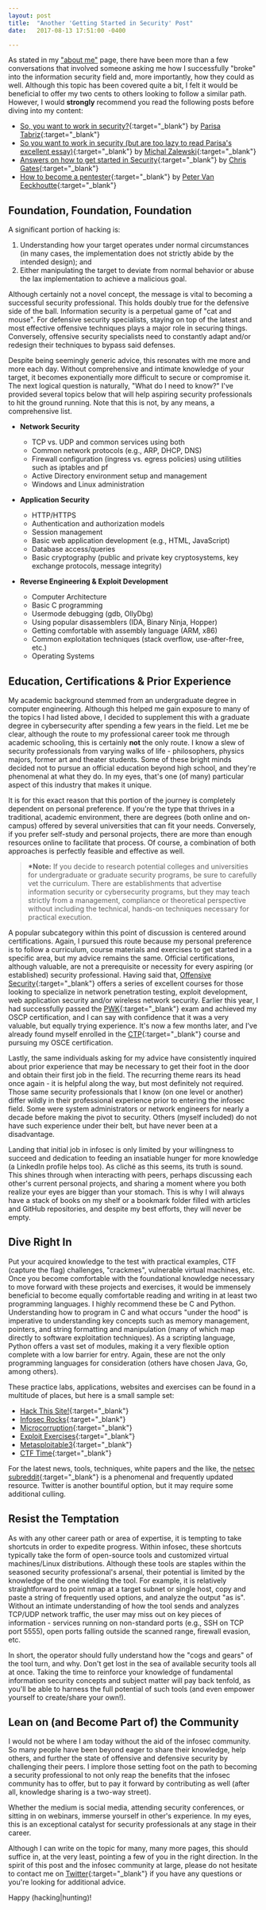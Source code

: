 ```yaml
---
layout: post
title:  "Another 'Getting Started in Security' Post"
date:   2017-08-13 17:51:00 -0400

---
```


As stated in my ["about me"](/about) page, there have been more than a few conversations that involved someone asking me how I successfully "broke" into the information security field and, more importantly, how they could as well. Although this topic has been covered quite a bit, I felt it would be beneficial to offer my two cents to others looking to follow a similar path. However, I would **strongly** recommend you read the following posts before diving into my content:

* [So, you want to work in security?](https://medium.freecodecamp.org/so-you-want-to-work-in-security-bc6c10157d23){:target="_blank"} by [Parisa Tabriz](https://twitter.com/laparisa?ref_src=twsrc%5Egoogle%7Ctwcamp%5Eserp%7Ctwgr%5Eauthor){:target="_blank"}
* [So you want to work in security (but are too lazy to read Parisa's excellent essay)](https://lcamtuf.blogspot.com/2016/08/so-you-want-to-work-in-security-but-are.html){:target="_blank"} by [Michal Zalewski](https://twitter.com/lcamtuf?lang=en){:target="_blank"}
* [Answers on how to get started in Security](http://carnal0wnage.attackresearch.com/2015/05/answers-on-how-to-get-started-in.html){:target="_blank"} by [Chris Gates](https://twitter.com/carnal0wnage?lang=en){:target="_blank"}
* [How to become a pentester](https://www.corelan.be/index.php/2015/10/13/how-to-become-a-pentester/){:target="_blank"} by [Peter Van Eeckhoutte](https://twitter.com/corelanc0d3r?ref_src=twsrc%5Egoogle%7Ctwcamp%5Eserp%7Ctwgr%5Eauthor){:target="_blank"}

Foundation, Foundation, Foundation 
------

A significant portion of hacking is:

1. Understanding how your target operates under normal circumstances (in many cases, the implementation does not strictly abide by the intended design); and 
2. Either manipulating the target to deviate from normal behavior or abuse the lax implementation to achieve a malicious goal.  

Although certainly not a novel concept, the message is vital to becoming a successful security professional. This holds doubly true for the defensive side of the ball. Information security is a perpetual game of "cat and mouse". For defensive security specialists, staying on top of the latest and most effective offensive techniques plays a major role in securing things. Conversely, offensive security specialists need to constantly adapt and/or redesign their techniques to bypass said defenses.

Despite being seemingly generic advice, this resonates with me more and more each day. Without comprehensive and intimate knowledge of your target, it becomes exponentially more difficult to secure or compromise it. The next logical question is naturally, "What do I need to know?" I've provided several topics below that will help aspiring security professionals to hit the ground running. Note that this is not, by any means, a comprehensive list. 

* <b>Network Security</b>
	* TCP vs. UDP and common services using both
	* Common network protocols (e.g., ARP, DHCP, DNS)
	* Firewall configuration (ingress vs. egress policies) using utilities such as iptables and pf
	* Active Directory environment setup and management
	* Windows and Linux administration

* <b>Application Security</b>
	* HTTP/HTTPS
	* Authentication and authorization models
	* Session management
	* Basic web application development (e.g., HTML, JavaScript)
	* Database access/queries
	* Basic cryptography (public and private key cryptosystems, key exchange protocols, message integrity)

* <b>Reverse Engineering & Exploit Development</b>
	* Computer Architecture
	* Basic C programming
	* Usermode debugging (gdb, OllyDbg) 
	* Using popular disassemblers (IDA, Binary Ninja, Hopper)
	* Getting comfortable with assembly language (ARM, x86)
	* Common exploitation techniques (stack overflow, use-after-free, etc.)
	* Operating Systems

Education, Certifications & Prior Experience
------

My academic background stemmed from an undergraduate degree in computer engineering. Although this helped me gain exposure to many of the topics I had listed above, I decided to supplement this with a graduate degree in cybersecurity after spending a few years in the field. Let me be clear, although the route to my professional career took me through academic schooling, this is certainly **not** the only route. I know a slew of security professionals from varying walks of life - philosophers, physics majors, former art and theater students. Some of these bright minds decided not to pursue an official education beyond high school, and they're phenomenal at what they do. In my eyes, that's one (of many) particular aspect of this industry that makes it unique. 

It is for this exact reason that this portion of the journey is completely dependent on personal preference. If you're the type that thrives in a traditional, academic environment, there are degrees (both online and on-campus) offered by several universities that can fit your needs. Conversely, if you prefer self-study and personal projects, there are more than enough resources online to facilitate that process. Of course, a combination of both approaches is perfectly feasible and effective as well.

> <b>*Note:</b> If you decide to research potential colleges and universities for undergraduate or graduate security programs, be sure to carefully vet the curriculum. There are establishments that advertise information security or cybersecurity programs, but they may teach strictly from a management, compliance or theoretical perspective without including the technical, hands-on techniques necessary for practical execution.

A popular subcategory within this point of discussion is centered around certifications. Again, I pursued this route because my personal preference is to follow a curriculum, course materials and exercises to get started in a specific area, but my advice remains the same. Official certifications, although valuable, are not a prerequisite or necessity for every aspiring (or established) security professional. Having said that, [Offensive Security](https://www.offensive-security.com/){:target="_blank"} offers a series of excellent courses for those looking to specialize in network penetration testing, exploit development, web application security and/or wireless network security. Earlier this year, I had successfully passed the [PWK](https://www.offensive-security.com/information-security-training/penetration-testing-training-kali-linux/){:target="_blank"} exam and achieved my OSCP certification, and I can say with confidence that it was a very valuable, but equally trying experience. It's now a few months later, and I've already found myself enrolled in the [CTP](https://www.offensive-security.com/information-security-training/cracking-the-perimeter/){:target="_blank"} course and pursuing my OSCE certification.

Lastly, the same individuals asking for my advice have consistently inquired about prior experience that may be necessary to get their foot in the door and obtain their first job in the field. The recurring theme rears its head once again - it is helpful along the way, but most definitely not required. Those same security professionals that I know (on one level or another) differ wildly in their professional experience prior to entering the infosec field. Some were system administrators or network engineers for nearly a decade before making the pivot to security. Others (myself included) do not have such experience under their belt, but have never been at a disadvantage. 

Landing that initial job in infosec is only limited by your willingness to succeed and dedication to feeding an insatiable hunger for more knowledge (a LinkedIn profile helps too). As clich&eacute; as this seems, its truth is sound. This shines through when interacting with peers, perhaps discussing each other's current personal projects, and sharing a moment where you both realize your eyes are bigger than your stomach. This is why I will always have a stack of books on my shelf or a bookmark folder filled with articles and GitHub repositories, and despite my best efforts, they will never be empty.

Dive Right In
------

Put your acquired knowledge to the test with practical examples, CTF (capture the flag) challenges, "crackmes", vulnerable virtual machines, etc. Once you become comfortable with the foundational knowledge necessary to move forward with these projects and exercises, it would be immensely beneficial to become equally comfortable reading and writing in at least two programming languages. I highly recommend these be C and Python. Understanding how to program in C and what occurs "under the hood" is imperative to understanding key concepts such as memory management, pointers, and string formatting and manipulation (many of which map directly to software exploitation techniques). As a scripting language, Python offers a vast set of modules, making it a very flexible option complete with a low barrier for entry. Again, these are not the only programming languages for consideration (others have chosen Java, Go, among others).

These practice labs, applications, websites and exercises can be found in a multitude of places, but here is a small sample set:

* [Hack This Site!](https://www.hackthissite.org/){:target="_blank"}
* [Infosec Rocks](https://sites.google.com/site/infosecrocks/){:target="_blank"}
* [Microcorruption](https://microcorruption.com/login){:target="_blank"}
* [Exploit Exercises](https://exploit-exercises.com/){:target="_blank"}
* [Metasploitable3](https://github.com/rapid7/metasploitable3){:target="_blank"}
* [CTF Time](https://ctftime.org/){:target="_blank"}

For the latest news, tools, techniques, white papers and the like, the [netsec subreddit](https://www.reddit.com/r/netsec/){:target="_blank"} is a phenomenal and frequently updated resource. Twitter is another bountiful option, but it may require some additional culling.

Resist the Temptation
------

As with any other career path or area of expertise, it is tempting to take shortcuts in order to expedite progress. Within infosec, these shortcuts typically take the form of open-source tools and customized virtual machines/Linux distributions. Although these tools are staples within the seasoned security professional's arsenal, their potential is limited by the knowledge of the one wielding the tool. For example, it is relatively straightforward to point nmap at a target subnet or single host, copy and paste a string of frequently used options, and analyze the output "as is". Without an intimate understanding of how the tool sends and analyzes TCP/UDP network traffic, the user may miss out on key pieces of information - services running on non-standard ports (e.g., SSH on TCP port 5555), open ports falling outside the scanned range, firewall evasion, etc. 

In short, the operator should fully understand how the "cogs and gears" of the tool turn, and why. Don't get lost in the sea of available security tools all at once. Taking the time to reinforce your knowledge of fundamental information security concepts and subject matter will pay back tenfold, as you'll be able to harness the full potential of such tools (and even empower yourself to create/share your own!).

Lean on (and Become Part of) the Community
------

I would not be where I am today without the aid of the infosec community. So many people have been beyond eager to share their knowledge, help others, and further the state of offensive and defensive security by challenging their peers. I implore those setting foot on the path to becoming a security professional to not only reap the benefits that the infosec community has to offer, but to pay it forward by contributing as well (after all, knowledge sharing is a two-way street). 

Whether the medium is social media, attending security conferences, or sitting in on webinars, immerse yourself in other's experience. In my eyes, this is an exceptional catalyst for security professionals at any stage in their career.

Although I can write on the topic for many, many more pages, this should suffice in, at the very least, pointing a few of you in the right direction. In the spirit of this post and the infosec community at large, please do not hesitate to contact me on [Twitter](https://twitter.com/0xdeadbeefjerky){:target="_blank"} if you have any questions or you're looking for additional advice. 

Happy \(hacking\|hunting\)!